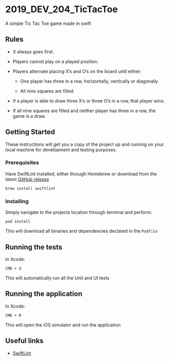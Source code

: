 # 2019_DEV_204_TicTacToe

A simple Tic Tac Toe game made in swift

## Rules

- X always goes first.

- Players cannot play on a played position.

- Players alternate placing X’s and O’s on the board until either:

	- One player has three in a row, horizontally, vertically or diagonally

	- All nine squares are filled.

- If a player is able to draw three X’s or three O’s in a row, that player wins.

- If all nine squares are filled and neither player has three in a row, the game is a draw.

## Getting Started

These instructions will get you a copy of the project up and running on your local machine for development and testing purposes.

### Prerequisites

Have SwiftLint installed, either through Homebrew or download from the latest [GitHub release](https://github.com/realm/SwiftLint/releases)

```
brew install swiftlint
```

### Installing

Simply navigate to the projects location through terminal and perform:  

```
pod install
```

This will download all binaries and dependencies declared in the `Podfile`

## Running the tests

In Xcode:

```
CMD + U
```

This will automatically run all the Unit and UI tests

## Running the application

In Xcode:

```
CMD + R
```

This will open the iOS simulator and run the application

## Useful links

- [SwiftLint](https://github.com/realm/SwiftLint)
